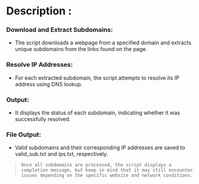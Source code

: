 # Description :

### Download and Extract Subdomains: 
  * The script downloads a webpage from a specified domain and extracts unique subdomains from the links found on the page.

### Resolve IP Addresses: 
  * For each extracted subdomain, the script attempts to resolve its IP address using DNS lookup.

### Output: 
  * It displays the status of each subdomain, indicating whether it was successfully resolved.

### File Output: 
  * Valid subdomains and their corresponding IP addresses are saved to valid_sub.txt and ips.txt, respectively.

>`` Once all subdomains are processed, the script displays a completion message, but keep in mind that it may still encounter issues depending on the specific website and network conditions. ``
